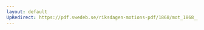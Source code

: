 ```yaml
---
layout: default
UpRedirect: https://pdf.swedeb.se/riksdagen-motions-pdf/1868/mot_1868__fk__fört/mot_1868__fk__fört_004.pdf
---
```

